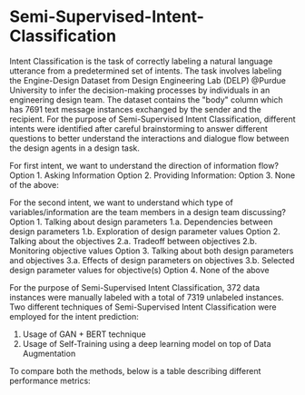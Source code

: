 # Semi-Supervised-Intent-Classification

Intent Classification is the task of correctly labeling a natural language utterance from a predetermined set of intents. The task involves labeling the Engine-Design Dataset from Design Engineering Lab (DELP) @Purdue University to infer the decision-making processes by individuals in an engineering design team. The dataset contains the "body" column which has 7691 text message instances exchanged by the sender and the recipient. For the purpose of Semi-Supervised Intent Classification, different intents were identified after careful brainstorming to answer different questions to better understand the interactions and dialogue flow between the design agents in a design task.

For first intent, we want to understand the direction of information flow?
Option 1. Asking Information
Option 2. Providing Information:
Option 3. None of the above:

For the second intent, we want to understand which type of variables/information are the team members in a design team discussing?
Option 1. Talking about design parameters
       1.a. Dependencies between design parameters
       1.b. Exploration of design parameter values
Option 2. Talking about the objectives
       2.a. Tradeoff between objectives
       2.b. Monitoring objective values
Option 3. Talking about both design parameters and objectives
       3.a. Effects of design parameters on objectives
       3.b. Selected design parameter values for objective(s)
Option 4. None of the above

For the purpose of Semi-Supervised Intent Classification, 372 data instances were manually labeled with a total of 7319 unlabeled instances. Two different techniques of Semi-Supervised Intent Classification were employed for the intent prediction:
1. Usage of GAN + BERT technique
2. Usage of Self-Training using a deep learning model on top of Data Augmentation 

To compare both the methods, below is a table describing different performance metrics:


